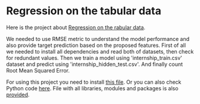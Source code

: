 # Regression on the tabular data

Here is the project about [Regression on the rabular data]('https://github.com/lavMary/QuantumDsTest/blob/main/task3.py.ipynb').

We needed to use RMSE metric to understand the model performance and also provide target prediction based on the proposed features. 
First of all we needed to install all dependencies and read both of datasets, then check for redundant values. 
Then we train a model using 'internship_train.csv' dataset and predict using 'internship_hidden_test.csv'. And finally count Root Mean Squared Error.

For using this project you need to install [this file]('https://github.com/lavMary/QuantumDsTest/blob/main/task3.py.ipynb'). Or you can also check Python code [here]('https://github.com/lavMary/QuantumDsTest/blob/main/task3.py.py'). File with all libraries, modules and packages is also [provided]('https://github.com/lavMary/QuantumDsTest/blob/main/requirements.txt').

